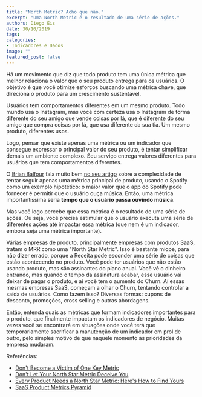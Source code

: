 ```yaml
---
title: "North Metric? Acho que não."
excerpt: "Uma North Metric é o resultado de uma série de ações."
authors: Diego Eis
date: 30/10/2019
tags: 
categories:
- Indicadores e Dados
image: ""
featured_post: false
---
```



Há um movimento que diz que todo produto tem uma única métrica que
melhor relaciona o valor que o seu produto entrega para os usuários. O
objetivo é que você otimize esforços buscando uma métrica chave, que
direciona o produto para um crescimento sustentável.

Usuários tem comportamentos diferentes em um mesmo produto. Todo mundo
usa o Instagram, mas você com certeza usa o Instagram de forma diferente
do seu amigo que vende coisas por lá, que é diferente do seu amigo que
compra coisas por lá, que usa diferente da sua tia. Um mesmo produto,
diferentes usos.

Logo, pensar que existe apenas uma métrica ou um indicador que consegue
expressar o principal valor do seu produto, é tentar simplificar demais
um ambiente complexo. Seu serviço entrega valores diferentes para
usuários que tem comportamentos diferentes.

O [Brian Balfour](https://brianbalfour.com/) fala muito bem [no seu
artigo](https://brianbalfour.com/essays/north-star-metric-growth) sobre
a complexidade de tentar seguir apenas uma métrica principal de produto,
usando o Spotify como um exemplo hipotético: o maior valor que o app do
Spotify pode fornecer é permitir que o usuário ouça música. Então, uma
métrica importantíssima seria **tempo que o usuário passa ouvindo
música**.

Mas você logo percebe que essa métrica é o resultado de uma série de
ações. Ou seja, você precisa estimular que o usuário executa uma série
de diferentes ações até impactar essa métrica (que nem é um indicador,
embora seja uma métrica importante).

Várias empresas de produto, principalmente empresas com produtos SaaS,
tratam o MRR como uma "North Star Metric". Isso é bastante míope, para
não dizer errado, porque a Receita pode esconder uma série de coisas que
estão acontecendo no produto. Você pode ter usuários que não estão
usando produto, mas são assinantes do plano anual. Você vê o dinheiro
entrando, mas quando o tempo da assinatura acabar, esse usuário vai
deixar de pagar o produto, e aí você tem o aumento do Churn. Aí essas
mesmas empresas SaaS, começam a olhar o Churn, tentando controlar a
saída de usuários. Como fazem isso? Diversas formas: cupons de desconto,
promoções, cross selling e outras abordagens.

Então, entenda quais as métricas que formam indicadores importantes para
o produto, que finalmente impactam os indicadores de negócio. Muitas
vezes você se encontrará em situações onde você terá que temporariamente
sacrificar a manutenção de um indicador em prol de outro, pelo simples
motivo de que naquele momento as prioridades da empresa mudaram.


Referências:

-   [Don't Become a Victim of One Key Metric](https://caseyaccidental.com/one-key-metric-victim)
-   [Don't Let Your North Star Metric Deceive You](https://brianbalfour.com/essays/north-star-metric-growth)
-   [Every Product Needs a North Star Metric: Here's How to Find Yours](https://amplitude.com/blog/2018/03/21/product-north-star-metric)
-   [SaaS Product Metrics Pyramid](https://www.productplan.com/saas-product-metrics-pyramid/)
